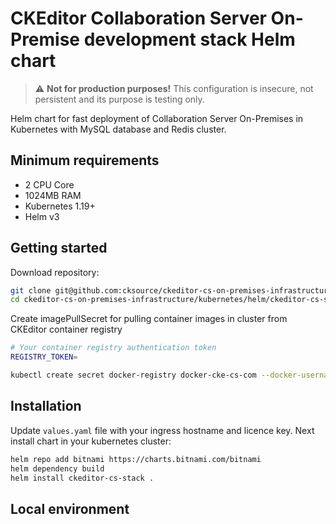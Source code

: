 # CKEditor Collaboration Server On-Premise development stack Helm chart

>:warning: **Not for production purposes!** This configuration is insecure, not persistent and its purpose is testing only.

Helm chart for fast deployment of Collaboration Server On-Premises in Kubernetes with MySQL database and Redis cluster.

## Minimum requirements
- 2 CPU Core
- 1024MB RAM
- Kubernetes 1.19+
- Helm v3

## Getting started

Download repository:
```sh
git clone git@github.com:cksource/ckeditor-cs-on-premises-infrastructure.git
cd ckeditor-cs-on-premises-infrastructure/kubernetes/helm/ckeditor-cs-stack 
```

Create imagePullSecret for pulling container images in cluster from CKEditor container registry
```sh
# Your container registry authentication token
REGISTRY_TOKEN=

kubectl create secret docker-registry docker-cke-cs-com --docker-username cs --docker-server https://docker.cke-cs.com --docker-password $REGISTRY_TOKEN
```

## Installation

Update `values.yaml` file with your ingress hostname and licence key. Next install chart in your kubernetes cluster:

```sh
helm repo add bitnami https://charts.bitnami.com/bitnami
helm dependency build
helm install ckeditor-cs-stack .
```
## Local environment
